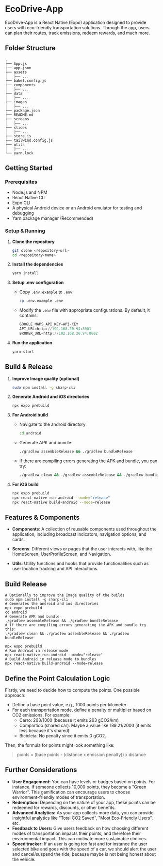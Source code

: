 # EcoDrive-App

EcoDrive-App is a React Native (Expo) application designed to provide users with eco-friendly transportation solutions. Through the app, users can plan their routes, track emissions, redeem rewards, and much more.

## Folder Structure

```plaintext
.
├── App.js
├── app.json
├── assets
│   ├── ...
├── babel.config.js
├── components
│   ├── ...
├── data
│   ├── ...
├── images
│   ├── ...
├── package.json
├── README.md
├── screens
│   ├── ...
├── slices
│   ├── ...
├── store.js
├── tailwind.config.js
├── utils
│   ├── ...
└── yarn.lock
```

## Getting Started

### Prerequisites

- Node.js and NPM
- React Native CLI
- Expo CLI
- A physical Android device or an Android emulator for testing and debugging
- Yarn package manager (Recommended)

### Setup & Running

1. **Clone the repository**

   ```sh
   git clone <repository-url>
   cd <repository-name>
   ```

2. **Install the dependencies**

   ```sh
   yarn install
   ```

3. **Setup .env configuration**
   - Copy `.env.example` to `.env`

     ```sh
     cp .env.example .env
     ```

   - Modify the `.env` file with appropriate configurations. By default, it contains:

     ```Python
     GOOGLE_MAPS_API_KEY=API-KEY
     API_URL=http://192.168.20.94:8001
     BROKER_URL=http://192.168.20.94:8002
     ```

4. **Run the application**

   ```sh
   yarn start
   ```

## Build & Release

1. **Improve Image quality (optional)**

   ```sh
   sudo npm install -g sharp-cli
   ```

2. **Generate Android and iOS directories**

   ```sh
   npx expo prebuild
   ```

3. **For Android build**
   - Navigate to the android directory:

     ```sh
     cd android
     ```

   - Generate APK and bundle:

     ```sh
     ./gradlew assembleRelease && ./gradlew bundleRelease
     ```

   - If there are compiling errors generating the APK and bundle, you can try:

     ```sh
     ./gradlew clean && ./gradlew assembleRelease && ./gradlew bundleRelease
     ```

4. **For iOS build**

   ```sh
   npx expo prebuild
   npx react-native run-android --mode="release"
   npx react-native build-android --mode=release
   ```

## Features & Components

- **Components**: A collection of reusable components used throughout the application, including broadcast indicators, navigation options, and cards.
  
- **Screens**: Different views or pages that the user interacts with, like the HomeScreen, UserProfileScreen, and Navigation.

- **Utils**: Utility functions and hooks that provide functionalities such as user location tracking and API interactions.

## Build Release

```shell
# Optionally to improve the Image quality of the builds
sudo npm install -g sharp-cli
# Generates the android and ios directories
npx expo prebuild
cd android
# Generate APK and bundle
./gradlew assembleRelease && ./gradlew bundleRelease
# If there are compiling errors generating the APK and bundle try this:
./gradlew clean && ./gradlew assembleRelease && ./gradlew bundleRelease
```

```shell
npx expo prebuild
# Run Android in release mode
npx react-native run-android --mode="release"
# Build Android in release mode to bundles
npx react-native build-android --mode=release
```

## Define the Point Calculation Logic

Firstly, we need to decide how to compute the points. One possible approach:

- Define a base point value, e.g., 1000 points per kilometer.
- For each transportation mode, define a penalty or multiplier based on CO2 emissions. For example:
  - Carro: 263/1000 (because it emits 263 gCO2/km)
  - Compartido (shared car): Maybe a value like 189.21/2000 (it emits less because it's shared)
  - Bicicleta: No penalty since it emits 0 gCO2.

Then, the formula for points might look something like:
> points = (base points - (distance x emission penalty)) x distance

## Further Considerations

- **User Engagement:** You can have levels or badges based on points. For instance, if someone collects 10,000 points, they become a "Green Warrior". This gamification can encourage users to choose environment-friendly modes of transportation.
- **Redemption:** Depending on the nature of your app, these points can be redeemed for rewards, discounts, or other benefits.
- **Advanced Analytics:** As your app collects more data, you can provide insightful analytics like "Total CO2 Saved", "Most Eco-Friendly Users", etc.
- **Feedback to Users:** Give users feedback on how choosing different modes of transportation impacts their points, and therefore their environmental impact. This can motivate more sustainable choices.
- **Speed tracker:** If an user is going too fast and for instance the user selected bike and goes with the speed of a car, we should alert the user and cancel/suspend the ride, because maybe is not being honest about the vehicle.

